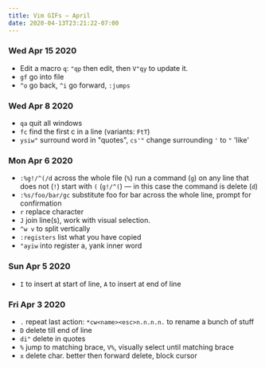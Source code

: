 ```yaml
---
title: Vim GIFs — April
date: 2020-04-13T23:21:22-07:00
---
```


### Wed Apr 15 2020
 - Edit a macro `q`: `"qp` then edit, then `V"qy` to update it.
 - `gf` go into file
 - `^o` go back, `^i` go forward, `:jumps`

### Wed Apr  8 2020
 - `qa` quit all windows
 - `fc` find the first c in a line (variants: `FtT`)
 - `ysiw"` surround word in "quotes", `cs'"` change surrounding `'` to `"` 'like'

### Mon Apr  6 2020
 - `:%g!/^(/d` across the whole file (`%`) run a command (`g`) on any line that does not (`!`) start with `(` (`g!/^(`) — in this case the command is delete (`d`)
 - `:%s/foo/bar/gc` substitute foo for bar across the whole line, prompt for confirmation
 - `r` replace character
 - `J` join line(s), work with visual selection. 
 - `^w v` to split vertically
 - `:registers` list what you have copied
 - `"ayiw` into register a, yank inner word

### Sun Apr  5 2020
 - `I` to insert at start of line, `A` to insert at end of line

### Fri Apr  3 2020
 - `.` repeat last action: `*cw<name><esc>n.n.n.n.` to rename a bunch of stuff
 - `D` delete till end of line
 - `di"` delete in quotes 
 - `%` jump to matching brace, `V%`, visually select until matching brace
 - `x` delete char. better then forward delete, block cursor
